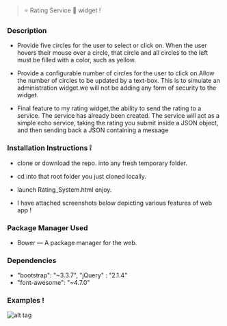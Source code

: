> :star: Rating Service :star2: widget !

### Description 

* Provide five circles for the user to select or click on.
  When the user hovers their mouse over a circle, that circle and all circles to the left must be filled with a color, such     as yellow.
  
* Provide a configurable number of circles for the user to click on.Allow the number of circles to be updated by a text-box.
  This is to simulate an administration widget.we will not be adding any form of security to the widget.
  
* Final feature to my rating widget,the ability to send the rating to a service.
  The service has already been created. The service will act as a simple echo service,
  taking the rating you submit inside a JSON object, and then sending back a JSON containing a message


### Installation Instructions :grey_exclamation:

* clone or download the repo. into any fresh temporary folder.

* cd into that root folder you just cloned locally.

* launch Rating_System.html enjoy. 

* I have attached screenshots below depicting various features of web app !



### Package Manager Used 

* Bower — A package manager for the web.

### Dependencies

*  "bootstrap": "~3.3.7",  "jQuery" : "2.1.4"
*  "font-awesome": "~4.7.0" 


### Examples !


![alt tag](https://github.com/divyanshu-rawat/JQuery-widget/blob/master/snapshot/rating_app.png)
